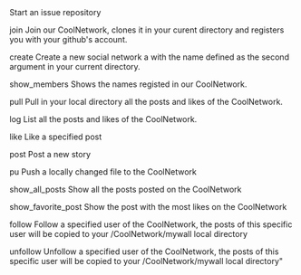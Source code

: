 <!DOCTYPE html>
<html>
<head>
	<title>Social network</title>
	</head>
<body>
Start an issue repository

  join                  Join our CoolNetwork,
                        clones it in your curent directory
                        and registers you with your github's account.


  create                Create a new social network a with the name
                        defined as the second argument
                        in your current directory.


  show_members          Shows the names
                        registed in our CoolNetwork.


  pull                  Pull in your local directory
                        all the posts and likes of the CoolNetwork.


  log                   List all the posts and likes of the CoolNetwork.


  like                  Like a specified post
  
  
  post		        Post a new story


  pu            	Push a locally changed file to the CoolNetwork


  show_all_posts        Show all the posts posted on the CoolNetwork


  show_favorite_post    Show the post with the most likes
		        on the CoolNetwork


  follow	     	Follow a specified user of the CoolNetwork,
		      	the posts of this specific user will 
		        be copied to your /CoolNetwork/mywall 
	                local directory


  unfollow	        Unfollow a specified user of the CoolNetwork,
		        the posts of this specific user will 
	                be copied to your /CoolNetwork/mywall 
                  	local directory"
</body>
</html>
